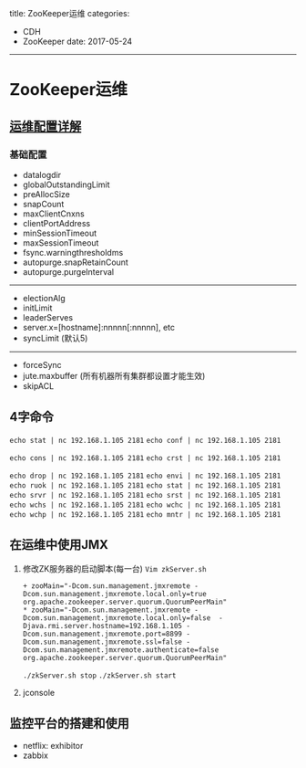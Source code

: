 title: ZooKeeper运维
categories: 
- CDH
- ZooKeeper
date: 2017-05-24
---
# ZooKeeper运维
## [运维配置详解](http://zookeeper.apache.org/doc/r3.4.6/zookeeperAdmin.html)
### 基础配置
- datalogdir
- globalOutstandingLimit
- preAllocSize
- snapCount
- maxClientCnxns
- clientPortAddress
- minSessionTimeout
- maxSessionTimeout
- fsync.warningthresholdms
- autopurge.snapRetainCount
- autopurge.purgeInterval

---
- electionAlg
- initLimit
- leaderServes
- server.x=[hostname]:nnnnn[:nnnnn], etc
- syncLimit (默认5)

---
- forceSync 
- jute.maxbuffer (所有机器所有集群都设置才能生效)
- skipACL




## 4字命令
`echo stat | nc 192.168.1.105 2181`
`echo conf | nc 192.168.1.105 2181`
<!-- 根据单机和集群显示不同信息 -->
`echo cons | nc 192.168.1.105 2181`
`echo crst | nc 192.168.1.105 2181` 
<!-- 重置所有信息 -->
`echo drop | nc 192.168.1.105 2181` 
`echo envi | nc 192.168.1.105 2181` 
`echo ruok | nc 192.168.1.105 2181` 
`echo stat | nc 192.168.1.105 2181` 
`echo srvr | nc 192.168.1.105 2181` 
`echo srst | nc 192.168.1.105 2181` 
`echo wchs | nc 192.168.1.105 2181` 
`echo wchc | nc 192.168.1.105 2181` 
`echo wchp | nc 192.168.1.105 2181` 
`echo mntr | nc 192.168.1.105 2181` 

## 在运维中使用JMX
1. 修改ZK服务器的启动脚本(每一台)
    `Vim zkServer.sh`
    ```
    + zooMain="-Dcom.sun.management.jmxremote -Dcom.sun.management.jmxremote.local.only=true org.apache.zookeeper.server.quorum.QuorumPeerMain"
    * zooMain="-Dcom.sun.management.jmxremote -Dcom.sun.management.jmxremote.local.only=false  -Djava.rmi.server.hostname=192.168.1.105 -Dcom.sun.management.jmxremote.port=8899 -Dcom.sun.management.jmxremote.ssl=false -Dcom.sun.management.jmxremote.authenticate=false org.apache.zookeeper.server.quorum.QuorumPeerMain"
    ```
    `./zkServer.sh stop`
    `./zkServer.sh start`

2. jconsole

## 监控平台的搭建和使用
- netflix: exhibitor 
- zabbix